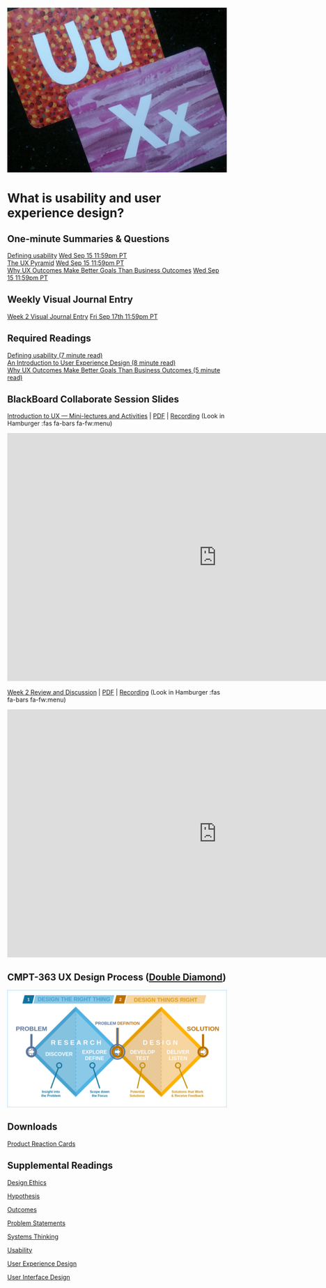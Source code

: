 ![UX - User Experience](assets/images/12650723674_d5c85af332_k.jpg ':class=banner-image')

# What is usability and user experience design?

## One-minute Summaries & Questions
[Defining usability](https://canvas.sfu.ca/courses/64326/assignments/662750) <span class='badge'> [Wed Sep 15 11:59pm PT](https://www.timeanddate.com/worldclock/fixedtime.html?msg=One-minute+Summaries+for+Week+2+Due+Date&iso=20210915T235900&p1=256)</span>   
[The UX Pyramid](https://canvas.sfu.ca/courses/64326/assignments/662751) <span class='badge'> [Wed Sep 15 11:59pm PT](https://www.timeanddate.com/worldclock/fixedtime.html?msg=One-minute+Summaries+for+Week+2+Due+Date&iso=20210915T235900&p1=256)</span>   
[Why UX Outcomes Make Better Goals Than Business Outcomes](https://canvas.sfu.ca/courses/64326/assignments/662737) <span class='badge'> [Wed Sep 15 11:59pm PT](https://www.timeanddate.com/worldclock/fixedtime.html?msg=One-minute+Summaries+for+Week+2+Due+Date&iso=20210915T235900&p1=256)</span>   

## Weekly Visual Journal Entry
[Week 2 Visual Journal Entry](https://canvas.sfu.ca/courses/64326/assignments/662767) <span class='badge'> [Fri Sep 17th 11:59pm PT](https://www.timeanddate.com/worldclock/fixedtime.html?msg=CMPT-363+Week+2+Visual+Journal+Entry+Due+Date&iso=20210917T235900)</span>  

## Required Readings  
[Defining usability (7 minute read)](https://blog.prototypr.io/defining-usability-e7bf42e8abd0)  
[An Introduction to User Experience Design (8 minute read)](https://marvelapp.com/blog/introduction-user-experience-design/)  
[Why UX Outcomes Make Better Goals Than Business Outcomes (5 minute read)](https://articles.uie.com/why-ux-outcomes-make-better-goals-than-business-outcomes)  

## BlackBoard Collaborate Session Slides
[Introduction to UX — Mini-lectures and Activities](https://docs.google.com/presentation/d/e/2PACX-1vTl23HzbBN1Wzf6Yn_3jrWlnyB6p_4IxxeUf04FuF-FldkCeJUDJUWYJwJ9yNfkCbME17Ro7hLWaNsk/pub?start=false&loop=false&delayms=3000) | [PDF](https://canvas.sfu.ca/courses/64326/files/folder/Downloads/Slides%20PDFs/Mini-Lectures%20and%20Activities/Week-02) | [Recording](https://canvas.sfu.ca/courses/64326/external_tools/3544) (Look in Hamburger :fas fa-bars fa-fw:menu)  

<div class="video-container-16by9"><iframe src="https://docs.google.com/presentation/d/e/2PACX-1vTl23HzbBN1Wzf6Yn_3jrWlnyB6p_4IxxeUf04FuF-FldkCeJUDJUWYJwJ9yNfkCbME17Ro7hLWaNsk/embed?start=false&loop=false&delayms=3000" frameborder="0" width="960" height="569" allowfullscreen="true" mozallowfullscreen="true" webkitallowfullscreen="true"></iframe></div>

[Week 2 Review and Discussion](https://docs.google.com/presentation/d/e/2PACX-1vSoPw9O2NbYdVxUaD7nWb2XenzYpWVnqSEnjK01CD31TarWhHGUOkWgffsXOIFXaaFGTV566gFwyPFu/pub?start=false&loop=false&delayms=3000) | [PDF](https://canvas.sfu.ca/courses/64326/files/folder/Downloads/Slides%20PDFs/Review%20and%20Discussion/Week-02) | [Recording](https://canvas.sfu.ca/courses/64326/external_tools/3544) (Look in Hamburger :fas fa-bars fa-fw:menu)

<div class="video-container-16by9"><iframe src="https://docs.google.com/presentation/d/e/2PACX-1vSoPw9O2NbYdVxUaD7nWb2XenzYpWVnqSEnjK01CD31TarWhHGUOkWgffsXOIFXaaFGTV566gFwyPFu/embed?start=false&loop=false&delayms=3000" frameborder="0" width="960" height="569" allowfullscreen="true" mozallowfullscreen="true" webkitallowfullscreen="true"></iframe></div>

## CMPT-363 UX Design Process ([Double Diamond](https://en.wikipedia.org/wiki/Double_Diamond_(design_process_model)))

![Double Diamond (British Design Council)](assets/images/Double_diamond.png)

## Downloads
[Product Reaction Cards](https://canvas.sfu.ca/courses/64326/files/folder/Downloads/Product%20Reaction%20Cards)  

## Supplemental Readings
[Design Ethics](ux-techniques-guide/01.what-is-usability-and-user-experience-design/design-ethics.md ':include')

[Hypothesis](ux-techniques-guide/01.what-is-usability-and-user-experience-design/hypothesis.md ':include')

[Outcomes](ux-techniques-guide/01.what-is-usability-and-user-experience-design/outcomes.md ':include')

[Problem Statements](ux-techniques-guide/01.what-is-usability-and-user-experience-design/problem-statements.md ':include')

[Systems Thinking](ux-techniques-guide/01.what-is-usability-and-user-experience-design/systems-thinking.md ':include')

[Usability](ux-techniques-guide/01.what-is-usability-and-user-experience-design/usability.md ':include')

[User Experience Design](ux-techniques-guide/01.what-is-usability-and-user-experience-design/user-experience-design.md ':include')

[User Interface Design](ux-techniques-guide/01.what-is-usability-and-user-experience-design/user-interface-design.md ':include')
